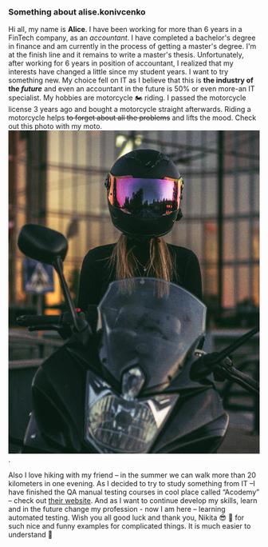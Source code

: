 ### Something about alise.konivcenko
Hi all, my name is **Alice**. I have been working for more than 6 years in a FinTech company, as an *accountant*. I have completed a bachelor's degree in finance and am currently in the process of getting a master's degree. I'm at the finish line and it remains to write a master's thesis.
Unfortunately, after working for 6 years in position of accountant, I realized that my interests have changed a little since my student years. I want to try something new. My choice fell on IT as I believe that this is **the industry of the _future_** and even an accountant in the future is 50% or even more-an IT specialist.
My hobbies are motorcycle :motorcycle: riding. I passed the motorcycle license 3 years ago and bought a motorcycle straight afterwards. Riding a motorcycle helps ~~to forget about all the problems~~ and lifts the mood. Check out this photo with my moto.
![Motorcycle photo](img/moto.png). 

Also I love hiking with my friend – in the summer we can walk more than 20 kilometers in one evening.
As I decided to try to study something from IT –I have finished the QA manual testing courses in cool place called “Acodemy” – check out [their website](https://acodemy.lv/lv).
And as I want to continue develop my skills, learn and in the future change my profession - now I am here – learning automated testing.
Wish you all good luck and thank you, Nikita 😎 :metal: for such nice and funny examples for complicated things. It is much easier to understand :brain:
